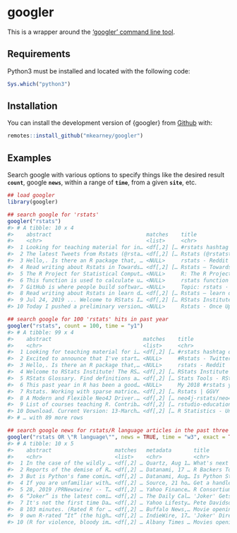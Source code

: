 
<!-- README.md is generated from README.Rmd. Please edit that file -->

# googler

<!-- badges: start -->

<!-- badges: end -->

This is a wrapper around the [‘googler’ command line
tool](https://github.com/jarun/googler).

## Requirements

Python3 must be installed and located with the following code:

``` r
Sys.which("python3")
```

## Installation

You can install the development version of {googler} from
[Github](https://github.com/mkearney/googler) with:

``` r
remotes::install_github("mkearney/googler")
```

<!-- You can install the released version of googler from [CRAN](https://CRAN.R-project.org) with: -->

<!-- ``` r -->

<!-- install.packages("googler") -->

<!-- ``` -->

## Examples

Search google with various options to specify things like the desired
result **`count`**, google **`news`**, within a range of **`time`**,
from a given **`site`**, etc.

``` r
## load googler
library(googler)

## search google for 'rstats'
googler("rstats")
#> # A tibble: 10 x 4
#>    abstract                              matches    title              url                          
#>    <chr>                                 <list>     <chr>              <chr>                        
#>  1 Looking for teaching material for in… <df[,2] [… #rstats hashtag o… https://twitter.com/hashtag/…
#>  2 The latest Tweets from Rstats (@rsta… <df[,2] [… Rstats (@rstatstw… https://twitter.com/rstatstw…
#>  3 Hello,. Is there an R package that, … <NULL>     rstats - Reddit    https://www.reddit.com/r/rst…
#>  4 Read writing about Rstats in Towards… <df[,2] [… Rstats – Towards … https://towardsdatascience.c…
#>  5 The R Project for Statistical Comput… <NULL>     R: The R Project … https://www.r-project.org/   
#>  6 This function is used to calculate u… <NULL>     rstats function |… https://www.rdocumentation.o…
#>  7 GitHub is where people build softwar… <NULL>     Topic: rstats · G… https://github.com/topics/rs…
#>  8 Read writing about Rstats in learn d… <df[,2] [… Rstats – learn da… https://blog.exploratory.io/…
#>  9 Jul 24, 2019 ... Welcome to RStats I… <df[,2] [… RStats Institute … https://www.missouristate.ed…
#> 10 Today I pushed a preliminary version… <NULL>     Rstats - Once Upo… https://www.onceupondata.com…

## search google for 100 'rstats' hits in past year
googler("rstats", count = 100, time = "y1")
#> # A tibble: 99 x 4
#>    abstract                             matches    title                    url                     
#>    <chr>                                <list>     <chr>                    <chr>                   
#>  1 Looking for teaching material for i… <df[,2] [… #rstats hashtag on Twit… https://twitter.com/has…
#>  2 Excited to announce that I've start… <NULL>     #Rstats - Twitter Search https://twitter.com/sea…
#>  3 Hello,. Is there an R package that,… <NULL>     rstats - Reddit          https://www.reddit.com/…
#>  4 Welcome to RStats Institute! The RS… <df[,2] [… RStats Institute - Miss… https://www.missourista…
#>  5 RStats Glossary. Find definitions a… <df[,2] [… Stats Tools - RStats In… https://www.missourista…
#>  6 This past year in R has been a good… <NULL>     My 2018 #rstats year in… https://leonawicz.githu…
#>  7 Rstats. Working with sparse matrice… <df[,2] [… Rstats | GGVY            https://ggvy.cl/tags/rs…
#>  8 A Modern and Flexible Neo4J Driver.… <df[,2] [… neo4j-rstats/neo4r: A M… https://github.com/neo4…
#>  9 List of courses teaching R. Contrib… <df[,2] [… rstudio-education/rstat… https://github.com/rstu…
#> 10 Download. Current Version: 13-March… <df[,2] [… R Statistics - Universi… http://depts.washington…
#> # … with 89 more rows

## search google news for rstats/R language articles in the past three weeks
googler("rstats OR \"R language\"", news = TRUE, time = "w3", exact = TRUE)
#> # A tibble: 10 x 5
#>    abstract                    matches   metadata       title               url                     
#>    <chr>                       <list>    <chr>          <chr>               <chr>                   
#>  1 In the case of the wildly … <df[,2] … Quartz, Aug 1… What's next for th… https://qz.com/1661487/…
#>  2 Reports of the demise of R… <df[,2] … Datanami, 17 … R Backers Tout Fun… https://www.datanami.co…
#>  3 But is Python's fame comin… <df[,2] … Datanami, Aug… Is Python Strangli… https://www.datanami.co…
#>  4 If you are unfamiliar with… <df[,2] … Source, 21 ho… Get a handle on pr… https://source.colostat…
#>  5 28, 2019 /PRNewswire/ -- T… <df[,2] … Yahoo Finance… R Consortium Commu… https://finance.yahoo.c…
#>  6 “Joker” is the latest comi… <df[,2] … The Daily Cal… 'Joker' Gets Rated… https://www.dailycaller…
#>  7 It's not the first time Da… <df[,2] … Yahoo Lifesty… Pete Davidson Call… https://www.yahoo.com/l…
#>  8 103 minutes. (Rated R for … <df[,2] … Buffalo News,… Movie openings: 'D… https://buffalonews.com…
#>  9 own R-rated “It” (the high… <df[,2] … IndieWire, 17… 'Joker' Director S… https://www.indiewire.c…
#> 10 (R for violence, bloody im… <df[,2] … Albany Times … Movies opening Fri… https://www.timesunion.…
```
